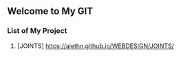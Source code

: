 ## Welcome to My GIT

### List of My Project

1. [JOINTS] https://aiethn.github.io/WEBDESIGN/JOINTS/

